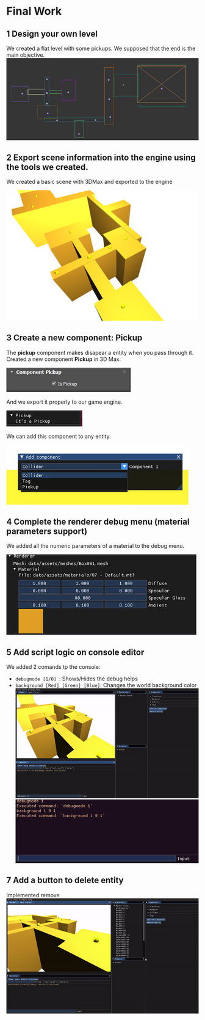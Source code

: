 
# Final Work

## 1 Design your own level
We created a flat level with some pickups. We supposed that the end  is the main objective.
![Map](readme_content/map.PNG)

## 2 Export scene information into the engine using the tools we created.
We created a basic scene with 3DMax and exported to the engine

![scene](readme_content/shot.png)

## 3 Create a new component: **Pickup**
The **pickup** component makes disapear a entity when you pass through it.
Created a new component **Pickup** in 3D Max. 

![3D Max pickup](readme_content/pickup.png)

And we export it properly to our game engine.

![shot scene](readme_content/pickupComp.png)

We can add this component to any entity.

![shot scene](readme_content/addComponent.png)

## 4 Complete the renderer debug menu (material parameters support)
We added all the numeric parameters of a material to the debug menu.

![shot scene](readme_content/materials.png)

## 5 Add script logic on console editor
We added 2 comands tp the console:
- ```debugmode [1/0] ```: Shows/Hides the debug helps
- ```background [Red] [Green] [Blue]```: Changes the world background color
![shot scene](readme_content/console.gif)
![shot scene](readme_content/console.png)

## 7 Add a button to delete entity
Implemented remove
![shot scene](readme_content/remove.gif)
